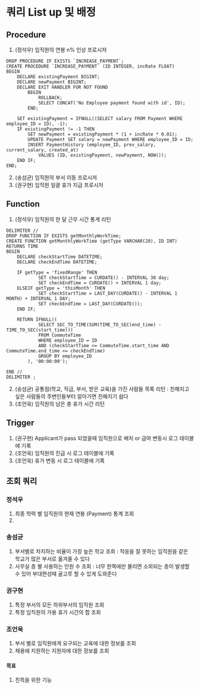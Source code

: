 # 쿼리 List up 및 배정

## Procedure
1. (정석우) 임직원의 연봉 n% 인상 프로시저
```
DROP PROCEDURE IF EXISTS `INCREASE_PAYMENT`;
CREATE PROCEDURE `INCREASE_PAYMENT` (ID INTEGER, incRate FLOAT)
BEGIN
    DECLARE existingPayment BIGINT;
    DECLARE newPayment BIGINT;
    DECLARE EXIT HANDLER FOR NOT FOUND
        BEGIN
            ROLLBACK;
            SELECT CONCAT('No Employee payment found with id', ID);
        END;

    SET existingPayment = IFNULL((SELECT salary FROM Payment WHERE employee_ID = ID), -1);
    IF existingPayment != -1 THEN
        SET newPayment = existingPayment * (1 + incRate * 0.01);
        UPDATE Payment SET salary = newPayment WHERE employee_ID = ID;
        INSERT PaymentHistory (employee_ID, prev_salary, current_salary, created_at)
            VALUES (ID, existingPayment, newPayment, NOW());
    END IF;
END;
```
2. (송섬균) 임직원의 부서 이동 프로시저
3. (권구현) 임직원 일괄 휴가 지급 프로시저

## Function
1. (정석우) 임직원의 한 달 근무 시간 통계 리턴
```
DELIMITER //
DROP FUNCTION IF EXISTS getMonthlyWorkTime;
CREATE FUNCTION getMonthlyWorkTime (getType VARCHAR(20), ID INT) RETURNS TIME
BEGIN
    DECLARE checkStartTime DATETIME;
    DECLARE checkEndTime DATETIME;

    IF getType = 'fixedRange' THEN
            SET checkStartTime = CURDATE() - INTERVAL 30 day;
            SET checkEndTime = CURDATE() + INTERVAL 1 day;
    ELSEIF getType = 'thisMonth' THEN
            SET checkStartTime = LAST_DAY(CURDATE() - INTERVAL 1 MONTH) + INTERVAL 1 DAY;
            SET checkEndTime = LAST_DAY(CURDATE());
    END IF;

    RETURN IFNULL((
            SELECT SEC_TO_TIME(SUM(TIME_TO_SEC(end_time) - TIME_TO_SEC(start_time)))
            FROM CommuteTime
            WHERE employee_ID = ID
            AND (checkStartTime <= CommuteTime.start_time AND CommuteTime.end_time <= checkEndTime)
            GROUP BY employee_ID
        ), '00:00:00');

END //
DELIMITER ;
```
2. (송섬균) 공통점(학교, 직급, 부서, 받은 교육)을 가진 사람들 목록 리턴 : 친해지고 싶은 사람들의 주변인들부터 알아가면 친해지기 쉽다
3. (조언욱) 임직원의 남은 총 휴가 시간 리턴

## Trigger
1. (권구현) Applicant가 pass 되었을때 임직원으로 배치 or 급여 변동시 로그 테이블에 기록
2. (조언욱) 임직원의 진급 시 로그 테이블에 기록
3. (조언욱) 휴가 변동 시 로그 테이블에 기록

## 조회 쿼리 

### 정석우
1. 최종 학력 별 임직원의 현재 연봉 (Payment) 통계 조회
2. 

### 송섬균
1. 부서별로 차지하는 비율이 가장 높은 학교 조회 : 적응을 잘 못하는 임직원을 같은 학교가 많은 부서로 옮겨줄 수 있다
2. 사무실 층 별 사용하는 인원 수 조회 : 너무 한쪽에만 몰리면 소외되는 층이 발생할 수 있어 부대편성때 골고루 할 수 있게 도와준다

### 권구현
1. 특정 부서의 모든 하위부서의 임직원 조회
2. 특정 임직원의 가용 휴가 시간의 합 조회

### 조언욱
1. 부서 별로 임직원에게 요구되는 교육에 대한 정보를 조회
2. 채용에 지원하는 지원자에 대한 정보를 조회

#### 목표
1. 친목을 위한 기능

